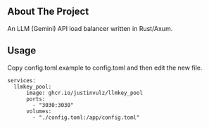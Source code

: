 
<!-- ABOUT THE PROJECT -->
## About The Project
An LLM (Gemini) API load balancer written in Rust/Axum.




<!-- USAGE EXAMPLES -->
## Usage

Copy config.toml.example to config.toml and then edit the new file.
```
services:
  llmkey_pool:
      image: ghcr.io/justinvulz/llmkey_pool
      ports:
        - "3030:3030"
      volumes:
        - "./config.toml:/app/config.toml"
```






